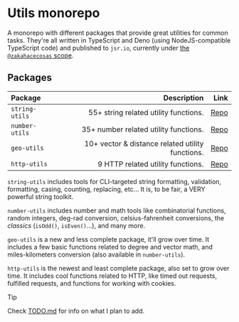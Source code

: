 # Utils monorepo

A monorepo with different packages that provide great utilities for common tasks. They're all written in TypeScript and Deno (using NodeJS-compatible TypeScript code) and published to `jsr.io`, currently under [the `@zakahacecosas` scope](https://jsr.io/@zakahacecosas).

## Packages

| Package        |                                      Description |                                                                  Link |
| :------------- | -----------------------------------------------: | --------------------------------------------------------------------: |
| `string-utils` |            55+ string related utility functions. | [Repo](https://github.com/ZakaHaceCosas/dev-utils/tree/master/number) |
| `number-utils` |            35+ number related utility functions. | [Repo](https://github.com/ZakaHaceCosas/dev-utils/tree/master/number) |
| `geo-utils`    | 10+ vector & distance related utility functions. |    [Repo](https://github.com/ZakaHaceCosas/dev-utils/tree/master/geo) |
| `http-utils`   |                9 HTTP related utility functions. |   [Repo](https://github.com/ZakaHaceCosas/dev-utils/tree/master/http) |

`string-utils` includes tools for CLI-targeted string formatting, validation, formatting, casing, counting, replacing, etc... It is, to be fair, a VERY powerful string toolkit.

`number-utils` includes number and math tools like combinatorial functions, random integers, deg-rad conversion, celsius-fahrenheit conversions, the _classics_ (`isOdd()`, `isEven()`...), and many more.

`geo-utils` is a new and less complete package, it'll grow over time. It includes a few basic functions related to degree and vector math, and miles-kilometers conversion (also available in `number-utils`).

`http-utils` is the newest and least complete package, also set to grow over time. It includes cool functions related to HTTP, like timed out requests, fulfilled requests, and functions for working with cookies.

> [!TIP]
> Check [TODO.md](TODO.md) for info on what I plan to add.
